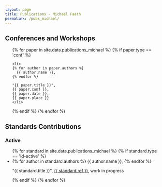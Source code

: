 ```yaml
---
layout: page
title: Publications - Michael Faath 
permalink: /pubs_michael/
--- 
```


## Conferences and Workshops

<ul>
{% for paper in site.data.publications_michael %}
  {% if paper.type == 'conf' %}

    <li>
    {% for author in paper.authors %}
      {{ author.name }},
    {% endfor %} 

    "{{ paper.title }}",
    {{ paper.conf }},
    {{ paper.date }},
    {{ paper.place }}
    </li>

  {% endif %}
{% endfor %}
</ul>

## Standards Contributions
<!--
### RFCs
<ul>
{% for standard in site.data.publications_michael %}
  {% if standard.type == 'rfc' %}
  
  <li>
  {% for author in standard.authors %}
    {{ author.name }},
  {% endfor %}

  "{{ standard.title }}",
  <a href="{{ standard.link }}">{{ standard.rfc }}</a>
  </li>
 
  {% endif %}
{% endfor %}
</ul>
-->

### Active
<ul>
{% for standard in site.data.publications_michael %}
  {% if standard.type == 'id-active' %}
  
  <li>
  {% for author in standard.authors %}
    {{ author.name }},
  {% endfor %}

  "{{ standard.title }}",
  <a href="{{ standard.link }}">{{ standard.ref }}</a>, work in progress
  </li>
 
  {% endif %}
{% endfor %}
</ul>

<!--
### Unmaintained
<ul>
{% for standard in site.data.publications_michael %}
  {% if standard.type == 'id-inactive' %}
  
  <li>
  {% for author in standard.authors %}
    {{ author.name }},
  {% endfor %}

  "{{ standard.title }}",
  <a href="{{ standard.link }}">{{ standard.ref }}</a>, work in progress
  </li>
 
  {% endif %}
{% endfor %}
</ul>
-->

<!--
## Other

### Journal Articles
<ul>
{% for article in site.data.publications_michael %}
  {% if article.type == 'journal' %}
  
  <li>
  {% for author in article.authors %}
    {{ author.name }},
  {% endfor %}

  "{{ article.title }}",
  {{ article.journal }},
  {{ article.date }}
  </li>
 
  {% endif %}
{% endfor %}
</ul>
-->

<!--
### Magazine Articles
<ul>
{% for article in site.data.publications_michael %}
  {% if article.type == 'mag' %}
  
  <li>
  {% for author in article.authors %}
    {{ author.name }},
  {% endfor %}

  "{{ article.title }}",
  {{ article.mag }},
  {{ article.date }}
  </li>
 
  {% endif %}
{% endfor %}
</ul>
-->

<!--

### Technical Reports
<ul>
{% for tr in site.data.publications_michael %}
  {% if tr.type == 'tr' %}
  
  <li>
  {% for author in tr.authors %}
    {{ author.name }},
  {% endfor %}

  "{{ tr.title }}",
  {{ tr.tr }},
  {{ tr.date }}
  </li>
 
  {% endif %}
{% endfor %}
</ul>


### Books Chapters
<ul>
{% for chapter in site.data.publications_michael %}
  {% if chapter.type == 'book-ch' %}
  
  <li>
  {% for author in chapter.authors %}
    {{ author.name }},
  {% endfor %}

  "{{ chapter.title }}",
  {{ chapter.book }},
  {{ chapter.date }}
  </li>
 
  {% endif %}
{% endfor %}
</ul>

### Interviews/various
<ul>
{% for interview in site.data.publications_michael %}
  {% if interview.type == 'interview' %}
  
  <li> 
  Interview by
  {% for author in interview.authors %}
    {{ author.name }},
  {% endfor %}

  "{{ interview.title }}",
  {{ interview.source }},
  {{ interview.date }}
  </li>
 
  {% endif %}
{% endfor %}
</ul>

-->


